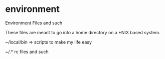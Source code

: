 environment
===========

Environment Files and such

These files are meant to go into a home directory on a *NIX based system.

~/local/bin => scripts to make my life easy

~/.* rc files and such 

